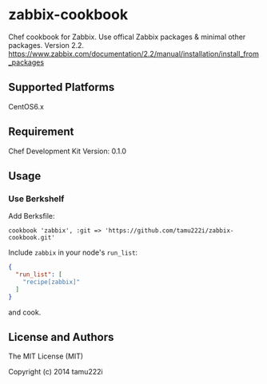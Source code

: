 # zabbix-cookbook

Chef cookbook for Zabbix.
Use offical Zabbix packages & minimal other packages.
Version 2.2.
https://www.zabbix.com/documentation/2.2/manual/installation/install_from_packages

## Supported Platforms

CentOS6.x

## Requirement

Chef Development Kit Version: 0.1.0

## Usage

### Use Berkshelf

Add Berksfile:

```
cookbook 'zabbix', :git => 'https://github.com/tamu222i/zabbix-cookbook.git'
```

Include `zabbix` in your node's `run_list`:

```json
{
  "run_list": [
    "recipe[zabbix]"
  ]
}
```

and cook.

## License and Authors

The MIT License (MIT)

Copyright (c) 2014 tamu222i
